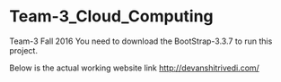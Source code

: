 # Team-3_Cloud_Computing
Team-3 Fall 2016
You need to download the BootStrap-3.3.7 to run this project.

Below is the actual working website link
http://devanshitrivedi.com/
